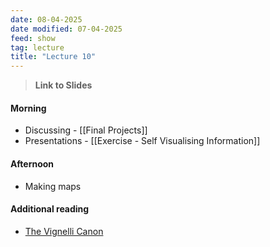 ```yaml
---
date: 08-04-2025
date modified: 07-04-2025
feed: show
tag: lecture
title: "Lecture 10"
---
```


> **Link to Slides**

#### Morning
- Discussing - [[Final Projects]]
- Presentations - [[Exercise - Self Visualising Information]]
#### Afternoon
- Making maps

#### Additional reading

- [The Vignelli Canon](https://www.rit.edu/vignellicenter/sites/rit.edu.vignellicenter/files/documents/The%20Vignelli%20Canon.pdf)